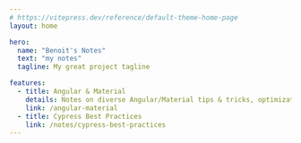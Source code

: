 ```yaml
---
# https://vitepress.dev/reference/default-theme-home-page
layout: home

hero:
  name: "Benoit's Notes"
  text: "my notes"
  tagline: My great project tagline

features:
  - title: Angular & Material
    details: Notes on diverse Angular/Material tips & tricks, optimization
    link: /angular-material
  - title: Cypress Best Practices
    link: /notes/cypress-best-practices
---
```



